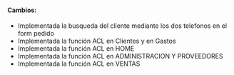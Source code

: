 <h4>Cambios:</h4>  
<ul>   
    <li>Implementada la busqueda del cliente mediante los dos telefonos en el form pedido</li>
    <li>Implementada la función ACL en Clientes y en Gastos</li>
    <li>Implementada la función ACL en HOME</li>
    <li>Implementada la función ACL en ADMINISTRACION Y PROVEEDORES</li>
    <li>Implementada la función ACL en VENTAS</li>
</ul>